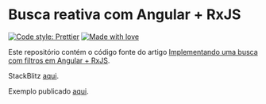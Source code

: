 # Busca reativa com Angular + RxJS

[![Code style: Prettier](https://img.shields.io/badge/code_style-prettier-ff69b4.svg?style=flat-square)](https://github.com/prettier) [![Made with love](https://img.shields.io/badge/made%20with%20%E2%99%A5%20by-ortegavan-ff69b4.svg?style=flat-square)](https://github.com/ortegavan)

Este repositório contém o código fonte do artigo [Implementando uma busca com filtros em Angular + RxJS](https://medium.com/@ortegavan/implementando-uma-busca-com-filtros-em-angular-rxjs-c1c482f5c710).

StackBlitz [aqui](https://stackblitz.com/~/github.com/ortegavan/busca).

Exemplo publicado [aqui](https://operadores.vercel.app/home).
